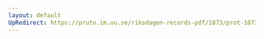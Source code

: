 ```yaml
---
layout: default
UpRedirect: https://pruto.im.uu.se/riksdagen-records-pdf/1873/prot-1873--ak--409/prot-1873--ak--409_014.pdf
---
```

